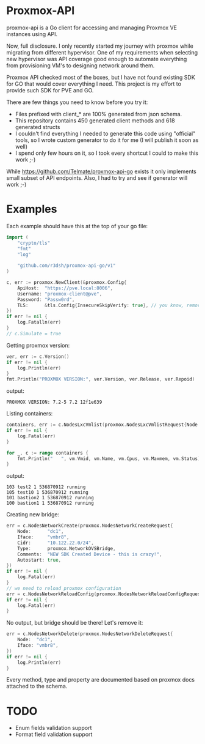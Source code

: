 # Proxmox-API #

proxmox-api is a Go client for accessing and managing Proxmox VE instances using API.

Now, full disclosure. I only recently started my journey with proxmox while migrating from different hypervisor. 
One of my requirements when selecting new hypervisor was API coverage good enough to automate everything from provisioning VM's to designing network around them.

Proxmox API checked most of the boxes, but I have not found existing SDK for GO that would cover everything I need. This project is my effort to provide such SDK for PVE and GO.

There are few things you need to know before you try it:
- Files prefixed with client_* are 100% generated from json schema.
- This repository contains 450 generated client methods and 618 generated structs
- I couldn't find everything I needed to generate this code using "official" tools, so I wrote custom generator to do it for me (I will publish it soon as well) 
- I spend only few hours on it, so I took every shortcut I could to make this work ;-)

While https://github.com/Telmate/proxmox-api-go exists it only implements small subset of API endpoints. Also, I had to try and see if generator will work ;-)   

# Examples

Each example should have this at the top of your go file:
```go
import (
    "crypto/tls"
    "fmt"
    "log"
    
    "github.com/r3dsh/proxmox-api-go/v1"
)

c, err := proxmox.NewClient(&proxmox.Config{
    ApiHost:  "https://pve.local:8006",
    Username: "proxmox-client@pve",
    Password: "Passw0rd",
    TLS:      &tls.Config{InsecureSkipVerify: true}, // you know, remove it for production ;-)
})
if err != nil {
    log.Fatalln(err)
}
// c.Simulate = true
```

Getting proxmox version:
```go
ver, err := c.Version()
if err != nil {
    log.Println(err)
}
fmt.Println("PROXMOX VERSION:", ver.Version, ver.Release, ver.Repoid)
```
output:
```shell
PROXMOX VERSION: 7.2-5 7.2 12f1e639
```

Listing containers:
```go
containers, err := c.NodesLxcVmlist(proxmox.NodesLxcVmlistRequest{Node: "dc1"})
if err != nil {
    log.Fatal(err)
}

for _, c := range containers {
    fmt.Println("   ", vm.Vmid, vm.Name, vm.Cpus, vm.Maxmem, vm.Status)
}
```
output:
```shell
103 test2 1 536870912 running
105 test10 1 536870912 running
101 bastion2 1 536870912 running
100 bastion1 1 536870912 running
```

Creating new bridge:
```go
err = c.NodesNetworkCreate(proxmox.NodesNetworkCreateRequest{
    Node:      "dc1",
    Iface:     "vmbr8",
    Cidr:      "10.122.22.0/24",
    Type:      proxmox.NetworkOVSBridge,
    Comments:  "NEW SDK Created Device - this is crazy!",
    Autostart: true,
})
if err != nil {
    log.Fatal(err)
}
// we need to reload proxmox configuration
err = c.NodesNetworkReloadConfig(proxmox.NodesNetworkReloadConfigRequest{Node: "dc1"})
if err != nil {
    log.Fatal(err)
}
```
No output, but bridge should be there! Let's remove it:
```go
err = c.NodesNetworkDelete(proxmox.NodesNetworkDeleteRequest{
    Node:  "dc1",
    Iface: "vmbr8",
})
if err != nil {
    log.Println(err)
}
```

Every method, type and property are documented based on proxmox docs attached to the schema.

# TODO #

- Enum fields validation support
- Format field validation support

